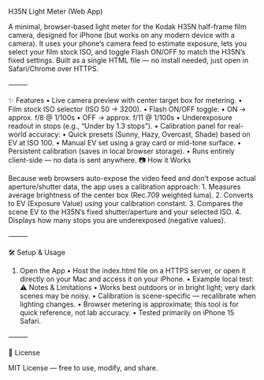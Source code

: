 H35N Light Meter (Web App)

A minimal, browser-based light meter for the Kodak H35N half-frame film camera, designed for iPhone (but works on any modern device with a camera).
It uses your phone’s camera feed to estimate exposure, lets you select your film stock ISO, and toggle Flash ON/OFF to match the H35N’s fixed settings.
Built as a single HTML file — no install needed, just open in Safari/Chrome over HTTPS.

⸻

✨ Features
	•	Live camera preview with center target box for metering.
	•	Film stock ISO selector (ISO 50 → 3200).
	•	Flash ON/OFF toggle:
	•	ON → approx. f/8 @ 1/100s
	•	OFF → approx. f/11 @ 1/100s
	•	Underexposure readout in stops (e.g., “Under by 1.3 stops”).
	•	Calibration panel for real-world accuracy:
	•	Quick presets (Sunny, Hazy, Overcast, Shade) based on EV at ISO 100.
	•	Manual EV set using a gray card or mid-tone surface.
	•	Persistent calibration (saves in local browser storage).
	•	Runs entirely client-side — no data is sent anywhere.
📷 How it Works

Because web browsers auto-expose the video feed and don’t expose actual aperture/shutter data, the app uses a calibration approach:
	1.	Measures average brightness of the center box (Rec.709 weighted luma).
	2.	Converts to EV (Exposure Value) using your calibration constant.
	3.	Compares the scene EV to the H35N’s fixed shutter/aperture and your selected ISO.
	4.	Displays how many stops you are underexposed (negative values).

⸻

🛠 Setup & Usage

1. Open the App
	•	Host the index.html file on a HTTPS server, or open it directly on your Mac and access it on your iPhone.
	•	Example local test:
⚠️ Notes & Limitations
	•	Works best outdoors or in bright light; very dark scenes may be noisy.
	•	Calibration is scene-specific — recalibrate when lighting changes.
	•	Browser metering is approximate; this tool is for quick reference, not lab accuracy.
	•	Tested primarily on iPhone 15 Safari.

⸻

📄 License

MIT License — free to use, modify, and share.


